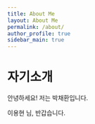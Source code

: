 ```yaml
---
title: About Me
layout: About Me
permalink: /about/
author_profile: true
sidebar_main: true
---
```


# 자기소개

안녕하세요! 저는 박채환입니다.

이용현 님, 반갑습니다.